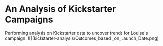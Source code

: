 # An Analysis of Kickstarter Campaigns
Performing analysis on Kickstarter data to uncover trends for Louise's campaign.
![](kickstarter-analysis/Outcomes_based _on_Launch_Date.png)
